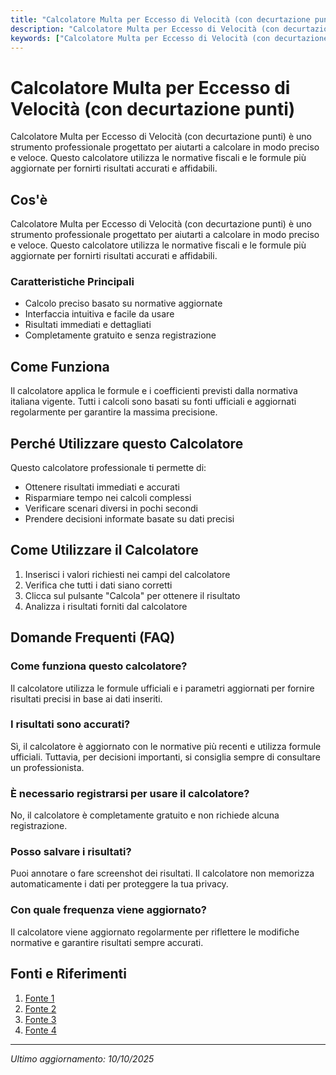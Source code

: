 ```yaml
---
title: "Calcolatore Multa per Eccesso di Velocità (con decurtazione punti)"
description: "Calcolatore Multa per Eccesso di Velocità (con decurtazione punti) è uno strumento professionale progettato per aiutarti a calcolare in modo preciso e veloce. Questo calcolatore utilizza le normative fiscali e le formule più aggiornate per fornirti risultati accurati e affidabili."
keywords: ["Calcolatore Multa per Eccesso di Velocità (con decurtazione punti)", "calcolatore", "calcolo online"]
---
```


# Calcolatore Multa per Eccesso di Velocità (con decurtazione punti)

Calcolatore Multa per Eccesso di Velocità (con decurtazione punti) è uno strumento professionale progettato per aiutarti a calcolare in modo preciso e veloce. Questo calcolatore utilizza le normative fiscali e le formule più aggiornate per fornirti risultati accurati e affidabili.

## Cos'è

Calcolatore Multa per Eccesso di Velocità (con decurtazione punti) è uno strumento professionale progettato per aiutarti a calcolare in modo preciso e veloce. Questo calcolatore utilizza le normative fiscali e le formule più aggiornate per fornirti risultati accurati e affidabili.

### Caratteristiche Principali

- Calcolo preciso basato su normative aggiornate
- Interfaccia intuitiva e facile da usare
- Risultati immediati e dettagliati
- Completamente gratuito e senza registrazione

## Come Funziona

Il calcolatore applica le formule e i coefficienti previsti dalla normativa italiana vigente. Tutti i calcoli sono basati su fonti ufficiali e aggiornati regolarmente per garantire la massima precisione.

## Perché Utilizzare questo Calcolatore

Questo calcolatore professionale ti permette di:

- Ottenere risultati immediati e accurati
- Risparmiare tempo nei calcoli complessi
- Verificare scenari diversi in pochi secondi
- Prendere decisioni informate basate su dati precisi

## Come Utilizzare il Calcolatore

1. Inserisci i valori richiesti nei campi del calcolatore
2. Verifica che tutti i dati siano corretti
3. Clicca sul pulsante "Calcola" per ottenere il risultato
4. Analizza i risultati forniti dal calcolatore

## Domande Frequenti (FAQ)

### Come funziona questo calcolatore?

Il calcolatore utilizza le formule ufficiali e i parametri aggiornati per fornire risultati precisi in base ai dati inseriti.

### I risultati sono accurati?

Sì, il calcolatore è aggiornato con le normative più recenti e utilizza formule ufficiali. Tuttavia, per decisioni importanti, si consiglia sempre di consultare un professionista.

### È necessario registrarsi per usare il calcolatore?

No, il calcolatore è completamente gratuito e non richiede alcuna registrazione.

### Posso salvare i risultati?

Puoi annotare o fare screenshot dei risultati. Il calcolatore non memorizza automaticamente i dati per proteggere la tua privacy.

### Con quale frequenza viene aggiornato?

Il calcolatore viene aggiornato regolarmente per riflettere le modifiche normative e garantire risultati sempre accurati.

## Fonti e Riferimenti

1. [Fonte 1](https://praticheauto.online/blog/articles/multa-per-eccesso-di-velocita-importi-e-tolleranze-nel-2025)
2. [Fonte 2](https://blog.centrorevisioniauto.it/limiti-di-velocita-sanzioni-decuratazione)
3. [Fonte 3](https://blog.linear.it/codice-della-strada/multa-per-eccesso-di-velocita-cosa-occorre-sapere/)
4. [Fonte 4](https://www.avvocatoandreani.it/istruzioni/codice_strada_decurtazione_punti_patente.html)

---

*Ultimo aggiornamento: 10/10/2025*
